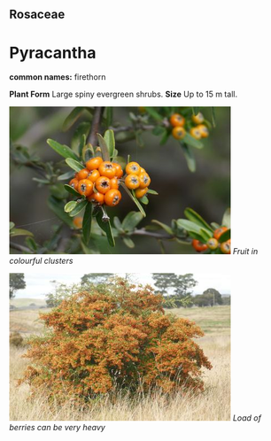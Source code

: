 ## Rosaceae
# Pyracantha
**common names:** firethorn

**Plant Form** Large spiny evergreen shrubs. **Size** Up to 15 m tall.


![Fruit in colourful clusters](2752_P6840927.jpg)
   *Fruit in colourful clusters* 

![Load of berries can be very heavy](14260_P6980113.jpg)
   *Load of berries can be very heavy* 

